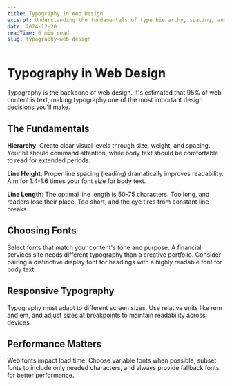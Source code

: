 ```yaml
---
title: Typography in Web Design
excerpt: Understanding the fundamentals of type hierarchy, spacing, and readability for the modern web.
date: 2024-12-20
readTime: 6 min read
slug: typography-web-design
---
```


# Typography in Web Design

Typography is the backbone of web design. It's estimated that 95% of web content is text, making typography one of the most important design decisions you'll make.

## The Fundamentals

**Hierarchy**: Create clear visual levels through size, weight, and spacing. Your h1 should command attention, while body text should be comfortable to read for extended periods.

**Line Height**: Proper line spacing (leading) dramatically improves readability. Aim for 1.4-1.6 times your font size for body text.

**Line Length**: The optimal line length is 50-75 characters. Too long, and readers lose their place. Too short, and the eye tires from constant line breaks.

## Choosing Fonts

Select fonts that match your content's tone and purpose. A financial services site needs different typography than a creative portfolio. Consider pairing a distinctive display font for headings with a highly readable font for body text.

## Responsive Typography

Typography must adapt to different screen sizes. Use relative units like rem and em, and adjust sizes at breakpoints to maintain readability across devices.

## Performance Matters

Web fonts impact load time. Choose variable fonts when possible, subset fonts to include only needed characters, and always provide fallback fonts for better performance.
